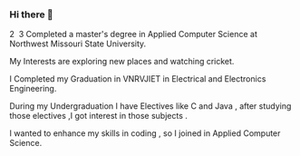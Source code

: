 
### Hi there 👋
2
​
3
Completed a master's degree in Applied Computer Science at Northwest Missouri State University.

My Interests are exploring new places and watching cricket.

I Completed my Graduation in VNRVJIET in Electrical and Electronics Engineering. 

During my Undergraduation I have Electives like C and Java , after studying those electives ,I got 
interest in those subjects .

 I wanted to enhance my skills in coding , so I joined in Applied Computer Science.  
